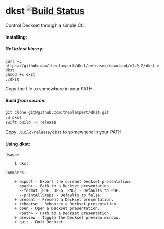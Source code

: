 # dkst [![Build Status](https://travis-ci.org/theolampert/dkst.svg?branch=master)](https://travis-ci.org/theolampert/dkst)

Control Deckset through a simple CLI.

#### Installing:

##### Get latest binary:

```
curl -L https://github.com/theolampert/dkst/releases/download/v1.0.2/dkst > dkst
chmod +x dkst
./dkst
```
Copy the file to somewhere in your PATH.

##### Build from source:
```sh
git clone git@github.com:theolampert/dkst.git
cd dkst
swift build -c release
```

Copy `.build/release/dkst` to somewhere in your PATH.

#### Using dkst:

```
Usage:

    $ dkst

Commands:

    + export - Export the current Deckset presentation.
      <path> - Path to a Deckset presentation.
      --format [PDF, JPEG, PNG] - Defaults to PDF.
      --printAllSteps - Defaults to false.
    + present - Present a Deckset presentation.
    + rehearse - Rehearse a Deckset presentation.
    + open - Open a Deckset presentation.
      <path> - Path to a Deckset presentation.
    + preview - Toggle the Deckset preview window.
    + quit - Quit Deckset.
```
